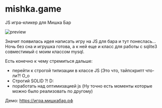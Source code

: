 # mishka.game
 JS игра-кликер для Мишка Бар

![preview](https://user-images.githubusercontent.com/26224723/147330730-aaf7e4c9-1bdb-4d5e-98b5-34813a7ef0ce.jpg)

Значит появилась идея написать игру на JS для бара и тут понеслась...
Ночь без сна и игрушка готова, а к ней еще и класс для работы с sqlite3 совместимый с моим классом mysql.

Есть конечно к чему стремиться дальше:
- перейти к строгой типизации в классе JS (Это что, тайпскрипт что-ли?! О_о
- Строгий SOLID ?! D:
- поработать над оптимизацией js (Ну точно есть моменты которые можно было реализовать по другому)


Демо: https://игра.мишкабар.рф
